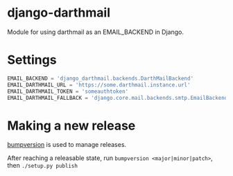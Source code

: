 # django-darthmail

Module for using darthmail as an EMAIL\_BACKEND in Django.

# Settings

```python
EMAIL_BACKEND = 'django_darthmail.backends.DarthMailBackend'
EMAIL_DARTHMAIL_URL = 'https://some.darthmail.instance.url'
EMAIL_DARTHMAIL_TOKEN = 'someauthtoken'
EMAIL_DARTHMAIL_FALLBACK = 'django.core.mail.backends.smtp.EmailBackend'
```

# Making a new release

[bumpversion](https://github.com/peritus/bumpversion) is used to manage releases.

After reaching a releasable state, run `bumpversion <major|minor|patch>`, then `./setup.py publish`